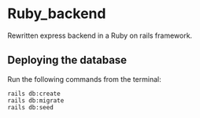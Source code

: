 # Ruby_backend
Rewritten express backend in a Ruby on rails framework.

## Deploying the database
Run the following commands from the terminal: <br>
```
rails db:create
rails db:migrate
rails db:seed
```